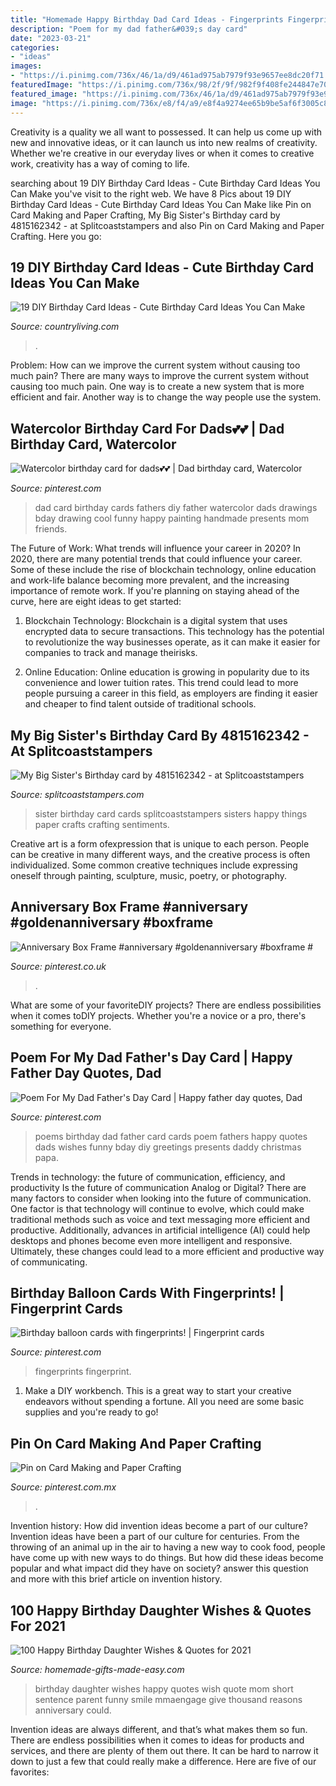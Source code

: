 ```yaml
---
title: "Homemade Happy Birthday Dad Card Ideas - Fingerprints Fingerprint"
description: "Poem for my dad father&#039;s day card"
date: "2023-03-21"
categories:
- "ideas"
images:
- "https://i.pinimg.com/736x/46/1a/d9/461ad975ab7979f93e9657ee8dc20f71.jpg"
featuredImage: "https://i.pinimg.com/736x/98/2f/9f/982f9f408fe244847e70d558281e411e.jpg"
featured_image: "https://i.pinimg.com/736x/46/1a/d9/461ad975ab7979f93e9657ee8dc20f71.jpg"
image: "https://i.pinimg.com/736x/e8/f4/a9/e8f4a9274ee65b9be5af6f3005c8cdce--birthday-balloons-fingerprints.jpg"
---
```



Creativity is a quality we all want to possessed. It can help us come up with new and innovative ideas, or it can launch us into new realms of creativity. Whether we're creative in our everyday lives or when it comes to creative work, creativity has a way of coming to life.

	

		
searching about 19 DIY Birthday Card Ideas - Cute Birthday Card Ideas You Can Make you've visit to the right web. We have 8 Pics about 19 DIY Birthday Card Ideas - Cute Birthday Card Ideas You Can Make like Pin on Card Making and Paper Crafting, My Big Sister&#039;s Birthday card by 4815162342 - at Splitcoaststampers and also Pin on Card Making and Paper Crafting. Here you go:
		
    
## 19 DIY Birthday Card Ideas - Cute Birthday Card Ideas You Can Make

<img loading=lazy src="https://hips.hearstapps.com/hmg-prod.s3.amazonaws.com/images/diy-bday-card-cake-pop-up-1568862751.jpg?crop=1xw:1xh;center,top&amp;resize=480:*" onerror="this.onerror=null;this.src='https://tse4.mm.bing.net/th?id=OIP.yYNo_ER522NdVdzcAJ4zYAHaMi&amp;pid=15.1';" alt="19 DIY Birthday Card Ideas - Cute Birthday Card Ideas You Can Make">

_Source: countryliving.com_

>. 

	

Problem: How can we improve the current system without causing too much pain?
There are many ways to improve the current system without causing too much pain. One way is to create a new system that is more efficient and fair. Another way is to change the way people use the system.

    
## Watercolor Birthday Card For Dads💕💕 | Dad Birthday Card, Watercolor

<img loading=lazy src="https://i.pinimg.com/736x/6f/9e/80/6f9e80255e3d04054d28cd62394347f4.jpg" onerror="this.onerror=null;this.src='https://tse2.mm.bing.net/th?id=OIP.Fq7v6Ahy85VNG8cYkNM3yAHaJ3&amp;pid=15.1';" alt="Watercolor birthday card for dads💕💕 | Dad birthday card, Watercolor">

_Source: pinterest.com_

>dad card birthday cards fathers diy father watercolor dads drawings bday drawing cool funny happy painting handmade presents mom friends. 

	

The Future of Work: What trends will influence your career in 2020?
In 2020, there are many potential trends that could influence your career. Some of these include the rise of blockchain technology, online education and work-life balance becoming more prevalent, and the increasing importance of remote work. If you're planning on staying ahead of the curve, here are eight ideas to get started:
1. Blockchain Technology: Blockchain is a digital system that uses encrypted data to secure transactions. This technology has the potential to revolutionize the way businesses operate, as it can make it easier for companies to track and manage theirisks.

2. Online Education: Online education is growing in popularity due to its convenience and lower tuition rates. This trend could lead to more people pursuing a career in this field, as employers are finding it easier and cheaper to find talent outside of traditional schools.


    
## My Big Sister&#039;s Birthday Card By 4815162342 - At Splitcoaststampers

<img loading=lazy src="http://images.splitcoaststampers.com/data/gallery/500/2012/02/03/Jacqueline_s_Birthday_card_by_4815162342.png" onerror="this.onerror=null;this.src='https://tse2.mm.bing.net/th?id=OIP.xR5Rb3NOujXW6VT4Z2lVTQHaGx&amp;pid=15.1';" alt="My Big Sister&#039;s Birthday card by 4815162342 - at Splitcoaststampers">

_Source: splitcoaststampers.com_

>sister birthday card cards splitcoaststampers sisters happy things paper crafts crafting sentiments. 

	

Creative art is a form ofexpression that is unique to each person. People can be creative in many different ways, and the creative process is often individualized. Some common creative techniques include expressing oneself through painting, sculpture, music, poetry, or photography.

    
## Anniversary Box Frame #anniversary #goldenanniversary #boxframe #

<img loading=lazy src="https://i.pinimg.com/736x/46/1a/d9/461ad975ab7979f93e9657ee8dc20f71.jpg" onerror="this.onerror=null;this.src='https://tse4.mm.bing.net/th?id=OIP.uaY1_Mrzsnn4KEFBAgrKDQHaIr&amp;pid=15.1';" alt="Anniversary Box Frame #anniversary #goldenanniversary #boxframe #">

_Source: pinterest.co.uk_

>. 

	

What are some of your favoriteDIY projects?
There are endless possibilities when it comes toDIY projects. Whether you're a novice or a pro, there's something for everyone.

    
## Poem For My Dad Father&#039;s Day Card | Happy Father Day Quotes, Dad

<img loading=lazy src="https://i.pinimg.com/736x/d7/88/a5/d788a51cf2e787300ae996b51948c541.jpg" onerror="this.onerror=null;this.src='https://tse1.mm.bing.net/th?id=OIP.M9n-U7NPEnjLWEaHQ_jedQHaJ4&amp;pid=15.1';" alt="Poem For My Dad Father&#039;s Day Card | Happy father day quotes, Dad">

_Source: pinterest.com_

>poems birthday dad father card cards poem fathers happy quotes dads wishes funny bday diy greetings presents daddy christmas papa. 

	

Trends in technology: the future of communication, efficiency, and productivity
Is the future of communication Analog or Digital? 
There are many factors to consider when looking into the future of communication. One factor is that technology will continue to evolve, which could make traditional methods such as voice and text messaging more efficient and productive. Additionally, advances in artificial intelligence (AI) could help desktops and phones become even more intelligent and responsive. Ultimately, these changes could lead to a more efficient and productive way of communicating.

    
## Birthday Balloon Cards With Fingerprints! | Fingerprint Cards

<img loading=lazy src="https://i.pinimg.com/736x/e8/f4/a9/e8f4a9274ee65b9be5af6f3005c8cdce--birthday-balloons-fingerprints.jpg" onerror="this.onerror=null;this.src='https://tse4.mm.bing.net/th?id=OIP.Esk5bNoomLoVrXT8nUT4cgHaEW&amp;pid=15.1';" alt="Birthday balloon cards with fingerprints! | Fingerprint cards">

_Source: pinterest.com_

>fingerprints fingerprint. 

	

1. Make a DIY workbench. This is a great way to start your creative endeavors without spending a fortune. All you need are some basic supplies and you're ready to go!

    
## Pin On Card Making And Paper Crafting

<img loading=lazy src="https://i.pinimg.com/736x/98/2f/9f/982f9f408fe244847e70d558281e411e.jpg" onerror="this.onerror=null;this.src='https://tse3.mm.bing.net/th?id=OIP.S-rpq5omiB39rhbNSjvt5wHaJ4&amp;pid=15.1';" alt="Pin on Card Making and Paper Crafting">

_Source: pinterest.com.mx_

>. 

	

Invention history: How did invention ideas become a part of our culture?
Invention ideas have been a part of our culture for centuries. From the throwing of an animal up in the air to having a new way to cook food, people have come up with new ways to do things. But how did these ideas become popular and what impact did they have on society? answer this question and more with this brief article on invention history.

    
## 100 Happy Birthday Daughter Wishes &amp; Quotes For 2021

<img loading=lazy src="https://www.homemade-gifts-made-easy.com/image-files/birthday-wishes-for-daughter-thousand-reasons-600x900.jpg" onerror="this.onerror=null;this.src='https://tse1.mm.bing.net/th?id=OIP.W7KCzW8UUNyiA4n9KCcE2QHaLH&amp;pid=15.1';" alt="100 Happy Birthday Daughter Wishes &amp; Quotes for 2021">

_Source: homemade-gifts-made-easy.com_

>birthday daughter wishes happy quotes wish quote mom short sentence parent funny smile mmaengage give thousand reasons anniversary could. 

	

Invention ideas are always different, and that’s what makes them so fun. There are endless possibilities when it comes to ideas for products and services, and there are plenty of them out there. It can be hard to narrow it down to just a few that could really make a difference. Here are five of our favorites: 

